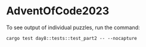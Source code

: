 # AdventOfCode2023
To see output of individual puzzles, run the command:
```
cargo test day8::tests::test_part2 -- --nocapture
```
